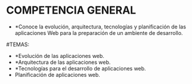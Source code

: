 # COMPETENCIA GENERAL
- *Conoce la evolución, arquitectura, tecnologías y planificación de las aplicaciones Web para la preparación de un ambiente de desarrollo.

#TEMAS:
- *Evolución de las aplicaciones web.
- *Arquitectura de las aplicaciones web.
- *Tecnologías para el desarrollo de aplicaciones web.
- Planificación de aplicaciones web.



